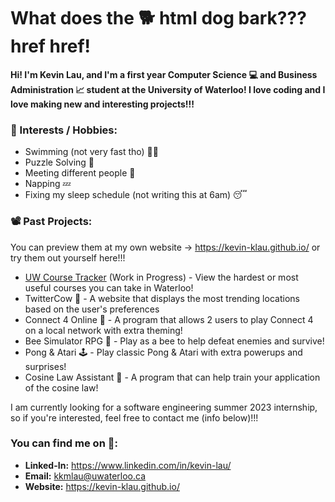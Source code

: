 # What does the 🐕 html dog bark??? href href! #

**Hi! I'm Kevin Lau, and I'm a first year Computer Science 💻 and Business Administration 📈 student at the University of Waterloo! I love coding and I love making new and interesting projects!!!**<br>

### 🤪 Interests / Hobbies: ###
- Swimming (not very fast tho) 🏊‍♂️
- Puzzle Solving 🧩
- Meeting different people 👯
- Napping 💤
- Fixing my sleep schedule (not writing this at 6am) 😴

### 📽️ Past Projects: ###
You can preview them at my own website -> https://kevin-klau.github.io/ or try them out yourself here!!!
- [UW Course Tracker](https://kevin-klau.github.io/UW-Course-Tracker/) (Work in Progress) - View the hardest or most useful courses you can take in Waterloo!
- TwitterCow 🐄 - A website that displays the most trending locations based on the user's preferences
- Connect 4 Online 🎯 - A program that allows 2 users to play Connect 4 on a local network with extra theming!
- Bee Simulator RPG 🐝 - Play as a bee to help defeat enemies and survive!
- Pong & Atari 🕹️ - Play classic Pong & Atari with extra powerups and surprises!
- Cosine Law Assistant 🧮 - A program that can help train your application of the cosine law!

I am currently looking for a software engineering summer 2023 internship, so if you're interested, feel free to contact me (info below)!!!

### You can find me on 🔎: ###
- **Linked-In:** https://www.linkedin.com/in/kevin-lau/
- **Email:** kkmlau@uwaterloo.ca
- **Website:** https://kevin-klau.github.io/

<!--
**KevinLau1216/KevinLau1216** is a ✨ _special_ ✨ repository because its `README.md` (this file) appears on your GitHub profile.

Here are some ideas to get you started:

- 🔭 I’m currently working on ...
- 🌱 I’m currently learning ...
- 👯 I’m looking to collaborate on ...
- 🤔 I’m looking for help with ...
- 💬 Ask me about ...
- 📫 How to reach me: ...
- 😄 Pronouns: ...
- ⚡ Fun fact: ...
-->

